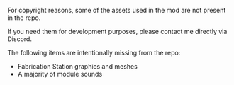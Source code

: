 For copyright reasons, some of the assets used in the mod are not present in the repo.

If you need them for development purposes, please contact me directly via Discord.

The following items are intentionally missing from the repo:

- Fabrication Station graphics and meshes
- A majority of module sounds